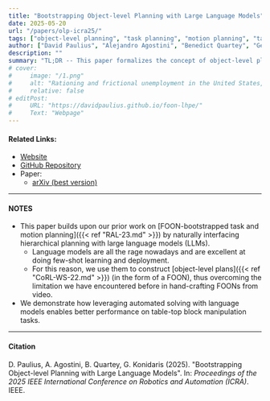 ```yaml
---
title: "Bootstrapping Object-level Planning with Large Language Models"
date: 2025-05-20
url: "/papers/olp-icra25/"
tags: ["object-level planning", "task planning", "motion planning", "task and motion planning", "large language models","LLM","robot simulation"]
author: ["David Paulius", "Alejandro Agostini", "Benedict Quartey", "George Konidaris"]
description: ""
summary: "TL;DR -- This paper formalizes the concept of object-level planning and discusses how this level of planning naturally integrates with large language models (LLMs)."
# cover:
#     image: "/1.png"
#     alt: "Rationing and frictional unemployment in the United States, 1964–2009"
#     relative: false
# editPost:
#     URL: "https://davidpaulius.github.io/foon-lhpe/"
#     Text: "Webpage"
---
```


#### Related Links:

+ [Website](https://davidpaulius.github.io/olp_llm/)
+ [GitHub Repository](https://github.com/davidpaulius/olp_llm)
+ Paper:
  + [arXiv (best version)](https://arxiv.org/abs/2409.12262)
---

#### NOTES

+ This paper builds upon our prior work on [FOON-bootstrapped task and motion planning]({{< ref "RAL-23.md" >}}) by naturally interfacing hierarchical planning with large language models (LLMs).
  + Language models are all the rage nowadays and are excellent at doing few-shot learning and deployment.
  + For this reason, we use them to construct [object-level plans]({{< ref "CoRL-WS-22.md" >}}) (in the form of a FOON), thus overcoming the limitation we have encountered before in hand-crafting FOONs from video.
+ We demonstrate how leveraging automated solving with language models enables better performance on table-top block manipulation tasks.

---

#### Citation

D. Paulius, A. Agostini, B. Quartey, G. Konidaris (2025). "Bootstrapping Object-level Planning with Large Language Models". In: *Proceedings of the 2025 IEEE International Conference on Robotics and Automation (ICRA)*. IEEE.

